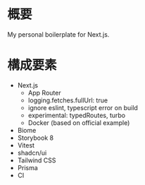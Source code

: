 # 概要

My personal boilerplate for Next.js.

# 構成要素

- Next.js
  - App Router
  - logging.fetches.fullUrl: true
  - ignore eslint, typescript error on build
  - experimental: typedRoutes, turbo
  - Docker (based on official example)
- Biome
- Storybook 8
- Vitest
- shadcn/ui
- Tailwind CSS
- Prisma
- CI
